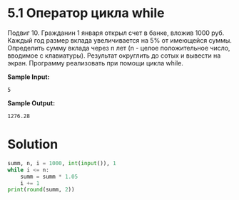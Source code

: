 # 5.1 Оператор цикла while

Подвиг 10. Гражданин 1 января открыл счет в банке, вложив 1000 руб. Каждый год размер вклада увеличивается на 5% от имеющейся суммы. Определить сумму вклада через n лет (n - целое положительное число, вводимое с клавиатуры). Результат округлить до сотых и вывести на экран. Программу реализовать при помощи цикла while.

**Sample Input:**
```
5
```
**Sample Output:**
```
1276.28
```

# Solution
```python
summ, n, i = 1000, int(input()), 1
while i <= n:
    summ = summ * 1.05
    i += 1
print(round(summ, 2))
```